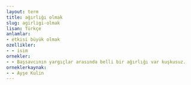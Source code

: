 ```yaml
---
layout: term
title: ağırlığı olmak
slug: agirligi-olmak
lisan: Türkçe
anlamlar:
- etkisi büyük olmak
ozellikler:
- - isim
ornekler:
- - Başsavcının yargıçlar arasında belli bir ağırlığı var kuşkusuz.
orneklerkaynak:
- - Ayşe Kulin
---
```

